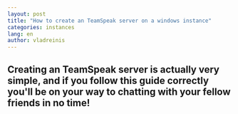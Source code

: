 ```yaml
---
layout: post
title: "How to create an TeamSpeak server on a windows instance"
categories: instances
lang: en
author: vladreinis
---
```


Creating an TeamSpeak server is actually very simple, and if you follow this guide correctly
you'll be on your way to chatting with your fellow friends in no time!
--------------------------